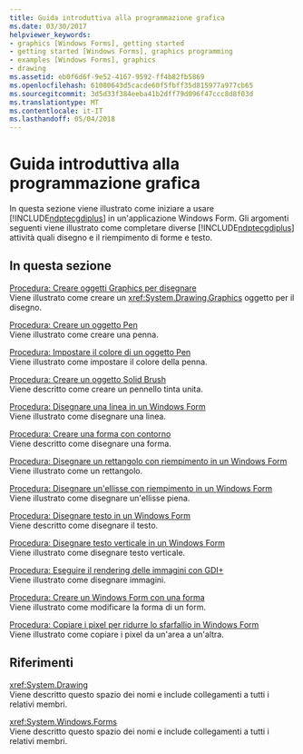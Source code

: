 ```yaml
---
title: Guida introduttiva alla programmazione grafica
ms.date: 03/30/2017
helpviewer_keywords:
- graphics [Windows Forms], getting started
- getting started [Windows Forms], graphics programming
- examples [Windows Forms], graphics
- drawing
ms.assetid: eb0f6d6f-9e52-4167-9592-ff4b82fb5869
ms.openlocfilehash: 61080643d5cacde60f5fbff35d815977a977cb65
ms.sourcegitcommit: 3d5d33f384eeba41b2dff79d096f47ccc8d8f03d
ms.translationtype: MT
ms.contentlocale: it-IT
ms.lasthandoff: 05/04/2018
---
```

# <a name="getting-started-with-graphics-programming"></a>Guida introduttiva alla programmazione grafica
In questa sezione viene illustrato come iniziare a usare [!INCLUDE[ndptecgdiplus](../../../../includes/ndptecgdiplus-md.md)] in un'applicazione Windows Form. Gli argomenti seguenti viene illustrato come completare diverse [!INCLUDE[ndptecgdiplus](../../../../includes/ndptecgdiplus-md.md)] attività quali disegno e il riempimento di forme e testo.  
  
## <a name="in-this-section"></a>In questa sezione  
 [Procedura: Creare oggetti Graphics per disegnare](../../../../docs/framework/winforms/advanced/how-to-create-graphics-objects-for-drawing.md)  
 Viene illustrato come creare un <xref:System.Drawing.Graphics> oggetto per il disegno.  
  
 [Procedura: Creare un oggetto Pen](../../../../docs/framework/winforms/advanced/how-to-create-a-pen.md)  
 Viene illustrato come creare una penna.  
  
 [Procedura: Impostare il colore di un oggetto Pen](../../../../docs/framework/winforms/advanced/how-to-set-the-color-of-a-pen.md)  
 Viene illustrato come impostare il colore della penna.  
  
 [Procedura: Creare un oggetto Solid Brush](../../../../docs/framework/winforms/advanced/how-to-create-a-solid-brush.md)  
 Viene descritto come creare un pennello tinta unita.  
  
 [Procedura: Disegnare una linea in un Windows Form](../../../../docs/framework/winforms/advanced/how-to-draw-a-line-on-a-windows-form.md)  
 Viene illustrato come disegnare una linea.  
  
 [Procedura: Creare una forma con contorno](../../../../docs/framework/winforms/advanced/how-to-draw-an-outlined-shape.md)  
 Viene descritto come disegnare una forma.  
  
 [Procedura: Disegnare un rettangolo con riempimento in un Windows Form](../../../../docs/framework/winforms/advanced/how-to-draw-a-filled-rectangle-on-a-windows-form.md)  
 Viene illustrato come un rettangolo.  
  
 [Procedura: Disegnare un'ellisse con riempimento in un Windows Form](../../../../docs/framework/winforms/advanced/how-to-draw-a-filled-ellipse-on-a-windows-form.md)  
 Viene illustrato come disegnare un'ellisse piena.  
  
 [Procedura: Disegnare testo in un Windows Form](../../../../docs/framework/winforms/advanced/how-to-draw-text-on-a-windows-form.md)  
 Viene descritto come disegnare il testo.  
  
 [Procedura: Disegnare testo verticale in un Windows Form](../../../../docs/framework/winforms/advanced/how-to-draw-vertical-text-on-a-windows-form.md)  
 Viene illustrato come disegnare testo verticale.  
  
 [Procedura: Eseguire il rendering delle immagini con GDI+](../../../../docs/framework/winforms/advanced/how-to-render-images-with-gdi.md)  
 Viene illustrato come disegnare immagini.  
  
 [Procedura: Creare un Windows Form con una forma](../../../../docs/framework/winforms/advanced/how-to-create-a-shaped-windows-form.md)  
 Viene illustrato come modificare la forma di un form.  
  
 [Procedura: Copiare i pixel per ridurre lo sfarfallio in Windows Form](../../../../docs/framework/winforms/advanced/how-to-copy-pixels-for-reducing-flicker-in-windows-forms.md)  
 Viene illustrato come copiare i pixel da un'area a un'altra.  
  
## <a name="reference"></a>Riferimenti  
 <xref:System.Drawing>  
 Viene descritto questo spazio dei nomi e include collegamenti a tutti i relativi membri.  
  
 <xref:System.Windows.Forms>  
 Viene descritto questo spazio dei nomi e include collegamenti a tutti i relativi membri.
